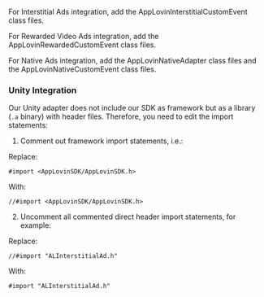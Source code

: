 For Interstitial Ads integration, add the AppLovinInterstitialCustomEvent class files.

For Rewarded Video Ads integration,  add the AppLovinRewardedCustomEvent class files.

For Native Ads integration,  add the AppLovinNativeAdapter class files and the AppLovinNativeCustomEvent class files.

### Unity Integration
Our Unity adapter does not include our SDK as framework but as a library (`.a` binary) with header files. Therefore, you need to edit the import statements:

1. Comment out framework import statements, i.e.:

Replace:

`#import <AppLovinSDK/AppLovinSDK.h>`

With:

`//#import <AppLovinSDK/AppLovinSDK.h>`


2. Uncomment all commented direct header import statements, for example:

Replace:

`//#import "ALInterstitialAd.h"`

With:

`#import "ALInterstitialAd.h"`
